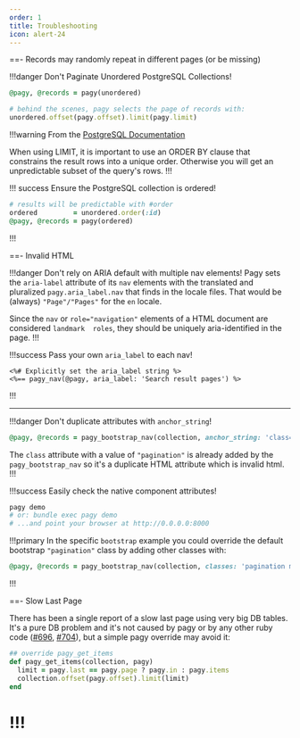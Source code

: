 ```yaml
---
order: 1
title: Troubleshooting
icon: alert-24
---
```


==- Records may randomly repeat in different pages (or be missing)

!!!danger Don't Paginate Unordered PostgreSQL Collections!

```rb
@pagy, @records = pagy(unordered)

# behind the scenes, pagy selects the page of records with: 
unordered.offset(pagy.offset).limit(pagy.limit)
```

!!!warning From
the [PostgreSQL Documentation](https://www.postgresql.org/docs/16/queries-limit.html#:~:text=When%20using%20LIMIT,ORDER%20BY)

When using LIMIT, it is important to use an ORDER BY clause that constrains the result rows into a unique order. Otherwise you
will get an unpredictable subset of the query's rows.
!!!

!!! success Ensure the PostgreSQL collection is ordered!

```rb
# results will be predictable with #order
ordered         = unordered.order(:id)
@pagy, @records = pagy(ordered)
```

!!!

==- Invalid HTML

!!!danger Don't rely on ARIA default with multiple nav elements!
Pagy sets the `aria-label` attribute of its `nav` elements with the translated and pluralized `pagy.aria_label.nav` that finds in
the locale files. That would be (always) `"Page"/"Pages"` for the `en` locale.

Since the `nav` or `role="navigation"` elements of a HTML document are considered `landmark  roles`, they
should be uniquely aria-identified in the page.
!!!

!!!success Pass your own `aria_label` to each nav!

```erb
<%# Explicitly set the aria_label string %> 
<%== pagy_nav(@pagy, aria_label: 'Search result pages') %>
```

!!!
<hr>

!!!danger Don't duplicate attributes with `anchor_string`!

```ruby
@pagy, @records = pagy_bootstrap_nav(collection, anchor_string: 'class="my-class"')
```

The `class` attribute with a value of `"pagination"` is already added by the `pagy_bootstrap_nav` so it's a duplicate HTML
attribute which is invalid html.
!!!

!!!success Easily check the native component attributes!

```sh
pagy demo
# or: bundle exec pagy demo
# ...and point your browser at http://0.0.0.0:8000
```

!!!primary
In the specific `bootstrap` example you could override the default bootstrap `"pagination"` class by adding other classes with:

```ruby
@pagy, @records = pagy_bootstrap_nav(collection, classes: 'pagination my-class')
```

!!!

==- Slow Last Page

There has been a single report of a slow last page using very big DB tables. It's a pure DB problem and it's not caused by 
pagy or by any other ruby code ([#696](https://github.com/ddnexus/pagy/pull/696), 
[#704](https://github.com/ddnexus/pagy/pull/704)), but a simple pagy override may avoid it:

```rb
## override pagy_get_items
def pagy_get_items(collection, pagy)
  limit = pagy.last == pagy.page ? pagy.in : pagy.items
  collection.offset(pagy.offset).limit(limit)
end
```
!!!
===
